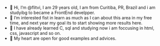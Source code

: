 - 👋 Hi, I’m @flitvi, I am 29 years old, I am from Curitiba, PR, Brazil and i am studyibg to became a FrontEnd develpper.
- 👀 I’m interested fist in learn as much as I can about this area in my free time, and next year my goal its to start showing more results here.
- 🌱 I have already learned C, sql and studying now i am foccusing in html, css, javascript and so on.
- 💞️ My heart are open for good examples and advices.

<!---
flitvi/flitvi is a ✨ special ✨ repository because its `README.md` (this file) appears on your GitHub profile.
You can click the Preview link to take a look at your changes.
--->
